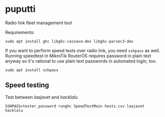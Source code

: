 <!-- -*- mode: markdown; -*- -->
# puputti
Radio link fleet management tool

Requirements:

	sudo apt install ghc libghc-cassava-dev libghc-parsec3-dev

If you want to perform speed tests over radio link, you need `sshpass`
as well. Running speedtest in MikroTik RouterOS requires password in
plain text anyway so it's rational to use plain text passwords in
automated login, too.

	sudo apt install sshpass

## Speed testing

Test between *laajavet* and *hacklalu*

	SSHPASS=tester_password runghc SpeedTestMain hosts.csv laajavet hacklalu
